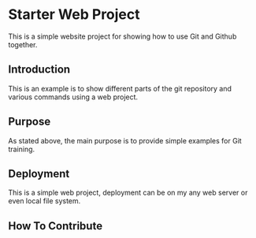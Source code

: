 # Starter Web Project

This is a simple website project for showing how to use Git and Github together.

## Introduction

This is an example is to show different parts of the git repository and various commands using a web project.

## Purpose

As stated above, the main purpose is to provide simple examples for Git training.

## Deployment

This is a simple web project, deployment can be on my any web server or even local file system.

## How To Contribute
